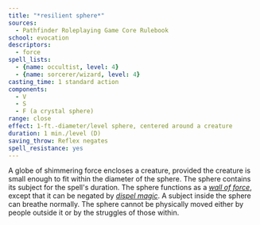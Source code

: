 ```yaml
---
title: "*resilient sphere*"
sources:
  - Pathfinder Roleplaying Game Core Rulebook
school: evocation
descriptors:
  - force
spell_lists:
  - {name: occultist, level: 4}
  - {name: sorcerer/wizard, level: 4}
casting_time: 1 standard action
components:
  - V
  - S
  - F (a crystal sphere)
range: close
effect: 1-ft.-diameter/level sphere, centered around a creature
duration: 1 min./level (D)
saving_throw: Reflex negates
spell_resistance: yes
---
```


A globe of shimmering force encloses a creature, provided the creature is small enough to fit within the diameter of the sphere. The sphere contains its subject for the spell's duration. The sphere functions as a [*wall of force*](/spells/wall-of-force/), except that it can be negated by [*dispel magic*](/spells/dispel-magic/). A subject inside the sphere can breathe normally. The sphere cannot be physically moved either by people outside it or by the struggles of those within.

